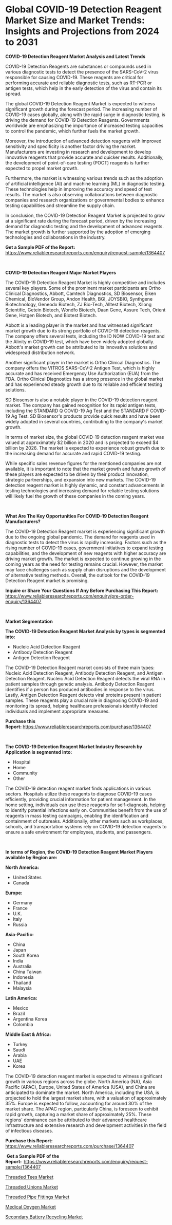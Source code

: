 <p><h1>Global COVID-19 Detection Reagent Market Size and Market Trends: Insights and Projections from 2024 to 2031</h1></p><p><strong>COVID-19 Detection Reagent Market Analysis and Latest Trends</strong></p>
<p><p>COVID-19 Detection Reagents are substances or compounds used in various diagnostic tests to detect the presence of the SARS-CoV-2 virus responsible for causing COVID-19. These reagents are critical for performing accurate and reliable diagnostic tests, such as RT-PCR or antigen tests, which help in the early detection of the virus and contain its spread.</p><p>The global COVID-19 Detection Reagent Market is expected to witness significant growth during the forecast period. The increasing number of COVID-19 cases globally, along with the rapid surge in diagnostic testing, is driving the demand for COVID-19 Detection Reagents. Governments worldwide are emphasizing the importance of increased testing capacities to control the pandemic, which further fuels the market growth.</p><p>Moreover, the introduction of advanced detection reagents with improved sensitivity and specificity is another factor driving the market. Manufacturers are investing in research and development to develop innovative reagents that provide accurate and quicker results. Additionally, the development of point-of-care testing (POCT) reagents is further expected to propel market growth.</p><p>Furthermore, the market is witnessing various trends such as the adoption of artificial intelligence (AI) and machine learning (ML) in diagnostic testing. These technologies help in improving the accuracy and speed of test results. The market is also observing collaborations between diagnostic companies and research organizations or governmental bodies to enhance testing capabilities and streamline the supply chain.</p><p>In conclusion, the COVID-19 Detection Reagent Market is projected to grow at a significant rate during the forecast period, driven by the increasing demand for diagnostic testing and the development of advanced reagents. The market growth is further supported by the adoption of emerging technologies and collaborations in the industry.</p></p>
<p><strong>Get a Sample PDF of the Report:&nbsp;</strong> <a href="https://www.reliableresearchreports.com/enquiry/request-sample/1364407">https://www.reliableresearchreports.com/enquiry/request-sample/1364407</a></p>
<p>&nbsp;</p>
<p><strong>COVID-19 Detection Reagent Major Market Players</strong></p>
<p><p>The COVID-19 Detection Reagent Market is highly competitive and includes several key players. Some of the prominent market participants are Ortho Clinical Diagnostics, Abbott, Camtech Diagnostics, SD Biosensor, Eiken Chemical, BioVendor Group, Andon Health, BGI, JOYSBIO, Synthgene Biotechnology, Geneodx Biotech, ZJ Bio-Tech, Alltest Biotech, Xilong Scientific, Getein Biotech, Wondfo Biotech, Daan Gene, Assure Tech, Orient Gene, Hotgen Biotech, and Biotest Biotech.</p><p>Abbott is a leading player in the market and has witnessed significant market growth due to its strong portfolio of COVID-19 detection reagents. The company offers several tests, including the ID NOW COVID-19 test and the Alinity m COVID-19 test, which have been widely adopted globally. Abbott's market growth can be attributed to its innovative solutions and widespread distribution network.</p><p>Another significant player in the market is Ortho Clinical Diagnostics. The company offers the VITROS SARS-CoV-2 Antigen Test, which is highly accurate and has received Emergency Use Authorization (EUA) from the FDA. Ortho Clinical Diagnostics has a strong presence in the global market and has experienced steady growth due to its reliable and efficient testing solutions.</p><p>SD Biosensor is also a notable player in the COVID-19 detection reagent market. The company has gained recognition for its rapid antigen tests, including the STANDARD Q COVID-19 Ag Test and the STANDARD F COVID-19 Ag Test. SD Biosensor's products provide quick results and have been widely adopted in several countries, contributing to the company's market growth.</p><p>In terms of market size, the global COVID-19 detection reagent market was valued at approximately $2 billion in 2020 and is projected to exceed $4 billion by 2026. The market is expected to experience robust growth due to the increasing demand for accurate and rapid COVID-19 testing.</p><p>While specific sales revenue figures for the mentioned companies are not available, it is important to note that the market growth and future growth of these players are expected to be driven by their product innovation, strategic partnerships, and expansion into new markets. The COVID-19 detection reagent market is highly dynamic, and constant advancements in testing technologies and increasing demand for reliable testing solutions will likely fuel the growth of these companies in the coming years.</p></p>
<p>&nbsp;</p>
<p><strong>What Are The Key Opportunities For COVID-19 Detection Reagent Manufacturers?</strong></p>
<p><p>The COVID-19 Detection Reagent market is experiencing significant growth due to the ongoing global pandemic. The demand for reagents used in diagnostic tests to detect the virus is rapidly increasing. Factors such as the rising number of COVID-19 cases, government initiatives to expand testing capabilities, and the development of new reagents with higher accuracy are driving market growth. The market is expected to continue growing in the coming years as the need for testing remains crucial. However, the market may face challenges such as supply chain disruptions and the development of alternative testing methods. Overall, the outlook for the COVID-19 Detection Reagent market is promising.</p></p>
<p><strong>Inquire or Share Your Questions If Any Before Purchasing This Report:</strong> <a href="https://www.reliableresearchreports.com/enquiry/pre-order-enquiry/1364407">https://www.reliableresearchreports.com/enquiry/pre-order-enquiry/1364407</a></p>
<p>&nbsp;</p>
<p><strong>Market Segmentation</strong></p>
<p><strong>The COVID-19 Detection Reagent Market Analysis by types is segmented into:</strong></p>
<p><ul><li>Nucleic Acid Detection Reagent</li><li>Antibody Detection Reagent</li><li>Antigen Detection Reagent</li></ul></p>
<p><p>The COVID-19 Detection Reagent market consists of three main types: Nucleic Acid Detection Reagent, Antibody Detection Reagent, and Antigen Detection Reagent. Nucleic Acid Detection Reagent detects the viral RNA in patient samples through genetic analysis. Antibody Detection Reagent identifies if a person has produced antibodies in response to the virus. Lastly, Antigen Detection Reagent detects viral proteins present in patient samples. These reagents play a crucial role in diagnosing COVID-19 and monitoring its spread, helping healthcare professionals identify infected individuals and implement appropriate measures.</p></p>
<p><strong>Purchase this Report:&nbsp;</strong><a href="https://www.reliableresearchreports.com/purchase/1364407">https://www.reliableresearchreports.com/purchase/1364407</a></p>
<p>&nbsp;</p>
<p><strong>The COVID-19 Detection Reagent Market Industry Research by Application is segmented into:</strong></p>
<p><ul><li>Hospital</li><li>Home</li><li>Community</li><li>Other</li></ul></p>
<p><p>The COVID-19 detection reagent market finds applications in various sectors. Hospitals utilize these reagents to diagnose COVID-19 cases efficiently, providing crucial information for patient management. In the home setting, individuals can use these reagents for self-diagnosis, helping to identify potential infections early on. Communities benefit from the use of reagents in mass testing campaigns, enabling the identification and containment of outbreaks. Additionally, other markets such as workplaces, schools, and transportation systems rely on COVID-19 detection reagents to ensure a safe environment for employees, students, and passengers.</p></p>
<p>&nbsp;</p>
<p><strong>In terms of Region, the COVID-19 Detection Reagent Market Players available by Region are:</strong></p>
<p>
    <p> <strong> North America: </strong>
        <ul>
            <li>United States</li>
            <li>Canada</li>
        </ul>
        </p> 
    <p> <strong> Europe: </strong>
        <ul>
            <li>Germany</li>
            <li>France</li>
            <li>U.K.</li>
            <li>Italy</li>
            <li>Russia</li>
        </ul>
        </p> 
    <p> <strong> Asia-Pacific: </strong>
        <ul>
            <li>China</li>
            <li>Japan</li>
            <li>South Korea</li>
            <li>India</li>
            <li>Australia</li>
            <li>China Taiwan</li>
            <li>Indonesia</li>
            <li>Thailand</li>
            <li>Malaysia</li>
        </ul>
        </p> 
    <p> <strong> Latin America: </strong>
        <ul>
            <li>Mexico</li>
            <li>Brazil</li>
            <li>Argentina Korea</li>
            <li>Colombia</li>
        </ul>
        </p> 
    <p> <strong> Middle East & Africa: </strong>
        <ul>
            <li>Turkey</li>
            <li>Saudi</li>
            <li>Arabia</li>
            <li>UAE</li>
            <li>Korea</li>
        </ul>
    </p>
    </p>
<p><p>The COVID-19 detection reagent market is expected to witness significant growth in various regions across the globe. North America (NA), Asia Pacific (APAC), Europe, United States of America (USA), and China are anticipated to dominate the market. North America, including the USA, is projected to hold the largest market share, with a valuation of approximately 35%. Europe is expected to follow, accounting for around 30% of the market share. The APAC region, particularly China, is foreseen to exhibit rapid growth, capturing a market share of approximately 25%. These regions' dominance can be attributed to their advanced healthcare infrastructure and extensive research and development activities in the field of infectious diseases.</p></p>
<p><strong>Purchase this Report: </strong><a href="https://www.reliableresearchreports.com/purchase/1364407">https://www.reliableresearchreports.com/purchase/1364407</a></p>
<p>&nbsp;<strong>Get a Sample PDF of the Report:&nbsp;&nbsp;</strong><a href="https://www.reliableresearchreports.com/enquiry/request-sample/1364407">https://www.reliableresearchreports.com/enquiry/request-sample/1364407</a></p>
<p><strong></strong></p>
<p><p><a href="https://medium.com/p/f8606b6bf91f/edit">Threaded Tees Market</a></p><p><a href="https://medium.com/p/b72923cbda5c/edit">Threaded Unions Market</a></p><p><a href="https://medium.com/p/8b4104977fba/edit">Threaded Pipe Fittings Market</a></p><p><a href="https://medium.com/p/4bd0b81f3b82/edit">Medical Oxygen Market</a></p><p><a href="https://medium.com/p/973f42b0f75e/edit">Secondary Battery Recycling Market</a></p></p>